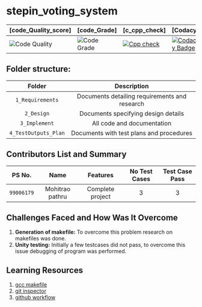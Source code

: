 # stepin_voting_system
|[code_Quality_score]|[code_Grade]|[c_cpp_check]|[Codacy]|[git_Inspector] |[Static_code_Analysis]
|--------|-------|------|------|-------|-------|
|![Code Quality](https://www.code-inspector.com/project/27755/score/svg) | ![Code Grade](https://www.code-inspector.com/project/27755/status/svg) | [![Cpp check](https://github.com/mohitraopathru/stepin_mohitrao/actions/workflows/cppcheck.yml/badge.svg)](https://github.com/mohitraopathru/stepin_mohitrao/actions/workflows/cppcheck.yml)|[![Codacy Badge](https://app.codacy.com/project/badge/Grade/51634bfd73514d59960a3aed170ca58f)](https://www.codacy.com/gh/mohitraopathru/stepin_mohitrao/dashboard?utm_source=github.com&amp;utm_medium=referral&amp;utm_content=mohitraopathru/stepin_mohitrao&amp;utm_campaign=Badge_Grade) | [![Git Inspector](https://github.com/mohitraopathru/stepin_mohitrao/actions/workflows/Git_Inspector.yml/badge.svg)](https://github.com/mohitraopathru/stepin_mohitrao/actions/workflows/Git_Inspector.yml) | [![Static Code Analysis](https://github.com/mohitraopathru/stepin_mohitrao/actions/workflows/static.yml/badge.svg)](https://github.com/mohitraopathru/stepin_mohitrao/actions/workflows/static.yml)|



## Folder structure:

| Folder | Description |
| :---: | :---: |
| `1_Requirements` | Documents detailing requirements and research |
| `2_Design` | Documents specifying design details |
| `3_Implement` | All code and documentation |
| `4_TestOutputs_Plan` | Documents with test plans and procedures |

## Contributors List and Summary

|PS No. |  Name   |    Features    |No Test Cases|Test Case Pass|
|:---:|:---:|:---:|:---:|:---:|
|`99006179` | Mohitrao pathru  | Complete project   | 3   | 3     |


## Challenges Faced and How Was It Overcome

1. **Generation of makefile:** To overcome this problem research on makefiles was done.
2. **Unity testing:** Initially a few testcases did not pass, to overcome this issue debugging of program was performed.

## Learning Resources
1. [gcc makefile](https://www3.ntu.edu.sg/home/ehchua/programming/cpp/gcc_make.html#zz-2.1)
2. [git inspector](https://github.com/ejwa/gitinspector.git)
3. [github workflow](https://docs.github.com/en/actions/learn-github-action)
